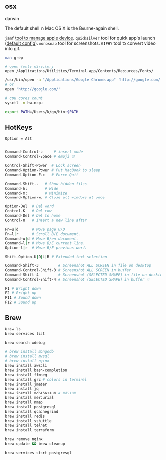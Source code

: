osx
-

darwin

The default shell in Mac OS X is the Bourne-again shell.

`jamf` [tool to manage apple device](https://www.jamf.com/).
`quicksilver` tool for quick app's launch ([default config](https://monosnap.com/file/UH48Ulyzm6IzKxhlWqBuozkAOgciUQ)).
`monosnap` tool for screenshots.
`GIPHY` tool to convert video into gif.

````sh
man grep

# open fonts directory
open /Applications/Utilities/Terminal.app/Contents/Resources/Fonts/

/usr/bin/open -a "/Applications/Google Chrome.app" 'http://google.com/'
# or
open 'http://google.com/'

# cpu cores count
sysctl -n hw.ncpu

export PATH=/Users/k/go/bin:$PATH
````

## HotKeys

````sh
Option = Alt


Command-Control-o     # insert mode
Command-Control-Space # emoji 🤓

Control-Shift-Power  # Lock screen
Command-Option-Power # Put MacBook to sleep
Command-Option-Esc   # Force Quit

Command-Shift-.   # Show hidden files
Command-h:        # Hide
Command-m:        # Minimize
Command-Option-w: # Close all windows at once

Option-Del  # Del word
Control-K   # Del row
Command-Del # Del to home
Control-O   # Insert a new line after

Fn–u|d      # Move page U/D
Fn–l|r      # Scroll B/E document.
Command–u|d # Move B/en document.
Command–l|r # Move B/E current line.
Option–l|r  # Move B/E previous word.

Shift–Option–U|D|L|R # Extended text selection

Command-Shift-3         # Screenshot ALL SCREEN in file on desktop
Command-Control-Shift-3 # Screenshot ALL SCREEN in buffer
Command-Shift-4         # Screenshot (SELECTED SHAPE) in file on desktop ✅
Command-Control-Shift-4 # Screenshot (SELECTED SHAPE) in buffer 💡

F1 # Bright down
F2 # Bright up
F11 # Sound down
F12 # Sound up
````

## Brew

````bash
brew ls
brew services list

brew search xdebug

# brew install mongodb
# brew install mysql
# brew install nginx
brew install awscli
brew install bash-completion
brew install ffmpeg
brew install grc # colors in terminal
brew install jmeter
brew install jq
brew install md5sha1sum # md5sum
brew install mercurial
brew install nmap
brew install postgresql
brew install qcachegrind
brew install redis
brew install sshuttle
brew install telnet
brew install terraform

brew remove nginx
brew update && brew cleanup

brew services start postgresql
````

